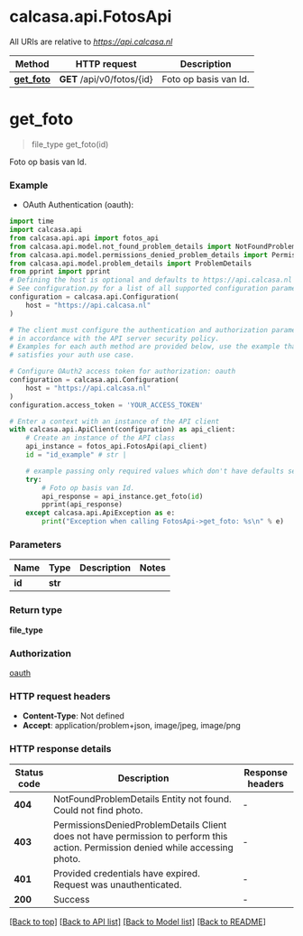 # calcasa.api.FotosApi

All URIs are relative to *https://api.calcasa.nl*

Method | HTTP request | Description
------------- | ------------- | -------------
[**get_foto**](FotosApi.md#get_foto) | **GET** /api/v0/fotos/{id} | Foto op basis van Id.


# **get_foto**
> file_type get_foto(id)

Foto op basis van Id.

### Example

* OAuth Authentication (oauth):

```python
import time
import calcasa.api
from calcasa.api.api import fotos_api
from calcasa.api.model.not_found_problem_details import NotFoundProblemDetails
from calcasa.api.model.permissions_denied_problem_details import PermissionsDeniedProblemDetails
from calcasa.api.model.problem_details import ProblemDetails
from pprint import pprint
# Defining the host is optional and defaults to https://api.calcasa.nl
# See configuration.py for a list of all supported configuration parameters.
configuration = calcasa.api.Configuration(
    host = "https://api.calcasa.nl"
)

# The client must configure the authentication and authorization parameters
# in accordance with the API server security policy.
# Examples for each auth method are provided below, use the example that
# satisfies your auth use case.

# Configure OAuth2 access token for authorization: oauth
configuration = calcasa.api.Configuration(
    host = "https://api.calcasa.nl"
)
configuration.access_token = 'YOUR_ACCESS_TOKEN'

# Enter a context with an instance of the API client
with calcasa.api.ApiClient(configuration) as api_client:
    # Create an instance of the API class
    api_instance = fotos_api.FotosApi(api_client)
    id = "id_example" # str | 

    # example passing only required values which don't have defaults set
    try:
        # Foto op basis van Id.
        api_response = api_instance.get_foto(id)
        pprint(api_response)
    except calcasa.api.ApiException as e:
        print("Exception when calling FotosApi->get_foto: %s\n" % e)
```


### Parameters

Name | Type | Description  | Notes
------------- | ------------- | ------------- | -------------
 **id** | **str**|  |

### Return type

**file_type**

### Authorization

[oauth](../README.md#oauth)

### HTTP request headers

 - **Content-Type**: Not defined
 - **Accept**: application/problem+json, image/jpeg, image/png


### HTTP response details

| Status code | Description | Response headers |
|-------------|-------------|------------------|
**404** | NotFoundProblemDetails Entity not found.   Could not find photo.   |  -  |
**403** | PermissionsDeniedProblemDetails Client does not have permission to perform this action.   Permission denied while accessing photo.   |  -  |
**401** | Provided credentials have expired.  Request was unauthenticated.   |  -  |
**200** | Success |  -  |

[[Back to top]](#) [[Back to API list]](../README.md#documentation-for-api-endpoints) [[Back to Model list]](../README.md#documentation-for-models) [[Back to README]](../README.md)

